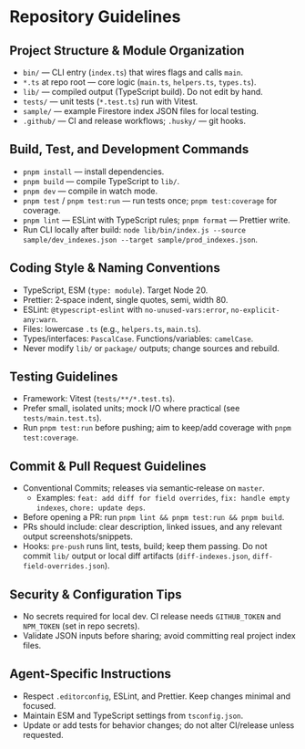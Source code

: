 # Repository Guidelines

## Project Structure & Module Organization
- `bin/` — CLI entry (`index.ts`) that wires flags and calls `main`.
- `*.ts` at repo root — core logic (`main.ts`, `helpers.ts`, `types.ts`).
- `lib/` — compiled output (TypeScript build). Do not edit by hand.
- `tests/` — unit tests (`*.test.ts`) run with Vitest.
- `sample/` — example Firestore index JSON files for local testing.
- `.github/` — CI and release workflows; `.husky/` — git hooks.

## Build, Test, and Development Commands
- `pnpm install` — install dependencies.
- `pnpm build` — compile TypeScript to `lib/`.
- `pnpm dev` — compile in watch mode.
- `pnpm test` / `pnpm test:run` — run tests once; `pnpm test:coverage` for coverage.
- `pnpm lint` — ESLint with TypeScript rules; `pnpm format` — Prettier write.
- Run CLI locally after build: `node lib/bin/index.js --source sample/dev_indexes.json --target sample/prod_indexes.json`.

## Coding Style & Naming Conventions
- TypeScript, ESM (`type: module`). Target Node 20.
- Prettier: 2‑space indent, single quotes, semi, width 80.
- ESLint: `@typescript-eslint` with `no-unused-vars:error`, `no-explicit-any:warn`.
- Files: lowercase `.ts` (e.g., `helpers.ts`, `main.ts`).
- Types/interfaces: `PascalCase`. Functions/variables: `camelCase`.
- Never modify `lib/` or `package/` outputs; change sources and rebuild.

## Testing Guidelines
- Framework: Vitest (`tests/**/*.test.ts`).
- Prefer small, isolated units; mock I/O where practical (see `tests/main.test.ts`).
- Run `pnpm test:run` before pushing; aim to keep/add coverage with `pnpm test:coverage`.

## Commit & Pull Request Guidelines
- Conventional Commits; releases via semantic‑release on `master`.
  - Examples: `feat: add diff for field overrides`, `fix: handle empty indexes`, `chore: update deps`.
- Before opening a PR: run `pnpm lint && pnpm test:run && pnpm build`.
- PRs should include: clear description, linked issues, and any relevant output screenshots/snippets.
- Hooks: `pre-push` runs lint, tests, build; keep them passing. Do not commit `lib/` output or local diff artifacts (`diff-indexes.json`, `diff-field-overrides.json`).

## Security & Configuration Tips
- No secrets required for local dev. CI release needs `GITHUB_TOKEN` and `NPM_TOKEN` (set in repo secrets).
- Validate JSON inputs before sharing; avoid committing real project index files.

## Agent-Specific Instructions
- Respect `.editorconfig`, ESLint, and Prettier. Keep changes minimal and focused.
- Maintain ESM and TypeScript settings from `tsconfig.json`.
- Update or add tests for behavior changes; do not alter CI/release unless requested.
